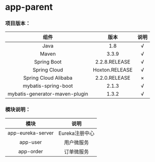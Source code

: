 # app-parent
### 项目版本：

组件|版本|说明
:---:|:---:|:---:
Java|1.8|√
Maven|3.3.9|√
Spring Boot|2.2.8.RELEASE|√
Spring Cloud|Hoxton.RELEASE|√
Spring Cloud Alibaba|2.2.0.RELEASE|×
mybatis-spring-boot|2.1.3|√
mybatis-generator-maven-plugin|1.3.2|√

### 模块说明：

模块|说明|
:---:|:---:
app-eureka-server|Eureka注册中心
app-user|用户微服务
app-order|订单微服务


